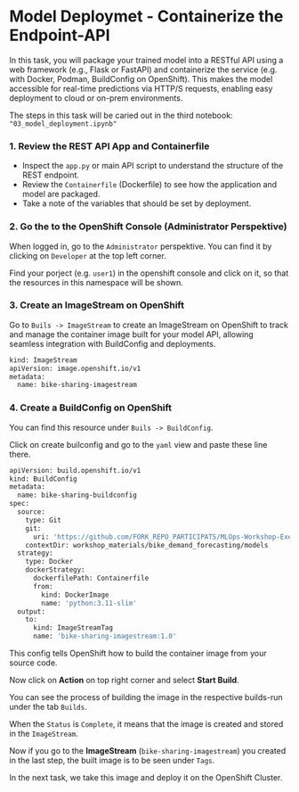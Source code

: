 # Model Deploymet - Containerize the Endpoint-API
In this task, you will package your trained model into a RESTful API using a web framework (e.g., Flask or FastAPI) and containerize the service (e.g. with Docker, Podman, BuildConfig on OpenShift). This makes the model accessible for real-time predictions via HTTP/S requests, enabling easy deployment to cloud or on-prem environments.

The steps in this task will be caried out in the third notebook: `"03_model_deployment.ipynb"`

### 1. Review the REST API App and Containerfile
- Inspect the `app.py` or main API script to understand the structure of the REST endpoint.
- Review the `Containerfile` (Dockerfile) to see how the application and model are packaged.
- Take a note of the variables that should be set by deployment.
  
### 2. Go the to the OpenShift Console (Administrator Perspektive)
When logged in, go to the ``Administrator`` perspektive. You can find it by clicking on `Developer` at the top left corner. 

Find your porject (e.g. `user1`) in the openshift console and click on it, so that the resources in this namespace will be shown. 

### 3. Create an ImageStream on OpenShift
Go to `Buils -> ImageStream` to create an ImageStream on OpenShift to track and manage the container image built for your model API, allowing seamless integration with BuildConfig and deployments.

```bash
kind: ImageStream
apiVersion: image.openshift.io/v1
metadata:
  name: bike-sharing-imagestream
```

### 4. Create a BuildConfig on OpenShift
You can find this resource under `Buils -> BuildConfig`.

Click on create builconfig and go to the `yaml` view and paste these line there.
```bash
apiVersion: build.openshift.io/v1
kind: BuildConfig
metadata:
  name: bike-sharing-buildconfig
spec:
  source:
    type: Git
    git:
      uri: 'https://github.com/FORK_REPO_PARTICIPATS/MLOps-Workshop-Exercises.git'
    contextDir: workshop_materials/bike_demand_forecasting/models
  strategy:
    type: Docker
    dockerStrategy:
      dockerfilePath: Containerfile
      from:
        kind: DockerImage
        name: 'python:3.11-slim'
  output:
    to:
      kind: ImageStreamTag
      name: 'bike-sharing-imagestream:1.0'
```

This config tells OpenShift how to build the container image from your source code.

Now click on **Action** on top right corner and select **Start Build**. 

You can see the process of building the image in the respective builds-run under the tab `Builds`. 

When the `Status` is `Complete`, it means that the image is created and stored in the `ImageStream`.

Now if you go to the **ImageStream** (``bike-sharing-imagestream``) you created in the last step, the built image is to be seen under `Tags`.

In the next task, we take this image and deploy it on the OpenShift Cluster. 
